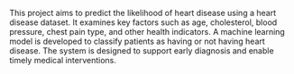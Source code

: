 This project aims to predict the likelihood of heart disease using a heart disease dataset.
It examines key factors such as age, cholesterol, blood pressure, chest pain type, and other health indicators.
A machine learning model is developed to classify patients as having or not having heart disease.
The system is designed to support early diagnosis and enable timely medical interventions.
